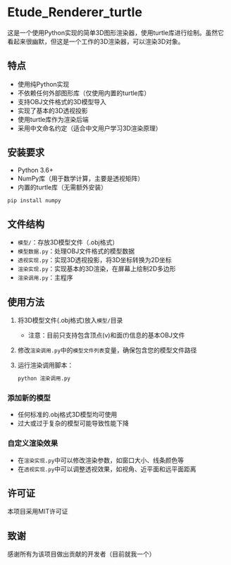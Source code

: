 
# Etude_Renderer_turtle

这是一个使用Python实现的简单3D图形渲染器，使用turtle库进行绘制。虽然它看起来很幽默，但这是一个工作的3D渲染器，可以渲染3D对象。

## 特点

- 使用纯Python实现
- 不依赖任何外部图形库（仅使用内置的turtle库）
- 支持OBJ文件格式的3D模型导入
- 实现了基本的3D透视投影
- 使用turtle库作为渲染后端
- 采用中文命名约定（适合中文用户学习3D渲染原理）

## 安装要求

- Python 3.6+
- NumPy库（用于数学计算，主要是透视矩阵）
- 内置的turtle库（无需额外安装）

```bash
pip install numpy
```

## 文件结构

- `模型/`：存放3D模型文件（.obj格式）
- `模型数据.py`：处理OBJ文件格式的模型数据
- `透视实现.py`：实现3D透视投影，将3D坐标转换为2D坐标
- `渲染实现.py`：实现基本的3D渲染，在屏幕上绘制2D多边形
- `渲染调用.py`：主程序

## 使用方法

1. 将3D模型文件(.obj格式)放入`模型/`目录
   - 注意：目前只支持包含顶点(v)和面(f)信息的基本OBJ文件

2. 修改`渲染调用.py`中的`模型文件列表`变量，确保包含您的模型文件路径

3. 运行渲染调用脚本：
   ```bash
   python 渲染调用.py
   ```


### 添加新的模型
- 任何标准的.obj格式3D模型均可使用
- 过大或过于复杂的模型可能导致性能下降

### 自定义渲染效果
- 在`渲染实现.py`中可以修改渲染参数，如窗口大小、线条颜色等
- 在`透视实现.py`中可以调整透视效果，如视角、近平面和远平面距离

## 许可证

本项目采用MIT许可证

## 致谢

感谢所有为该项目做出贡献的开发者（目前就我一个）



